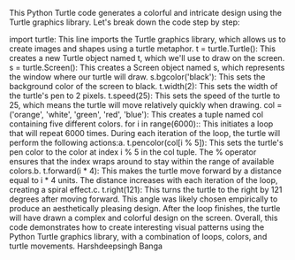  This Python Turtle code generates a colorful and intricate design using the Turtle graphics library. Let's break down the code step by step:

import turtle: This line imports the Turtle graphics library, which allows us to create images and shapes using a turtle metaphor.
t = turtle.Turtle(): This creates a new Turtle object named t, which we'll use to draw on the screen.
s = turtle.Screen(): This creates a Screen object named s, which represents the window where our turtle will draw.
s.bgcolor('black'): This sets the background color of the screen to black.
t.width(2): This sets the width of the turtle's pen to 2 pixels.
t.speed(25): This sets the speed of the turtle to 25, which means the turtle will move relatively quickly when drawing.
col = ('orange', 'white', 'green', 'red', 'blue'): This creates a tuple named col containing five different colors.
for i in range(6000):: This initiates a loop that will repeat 6000 times. During each iteration of the loop, the turtle will perform the following actions:a. t.pencolor(col[i % 5]): This sets the turtle's pen color to the color at index i % 5 in the col tuple. The % operator ensures that the index wraps around to stay within the range of available colors.b. t.forward(i * 4): This makes the turtle move forward by a distance equal to i * 4 units. The distance increases with each iteration of the loop, creating a spiral effect.c. t.right(121): This turns the turtle to the right by 121 degrees after moving forward. This angle was likely chosen empirically to produce an aesthetically pleasing design.
After the loop finishes, the turtle will have drawn a complex and colorful design on the screen.
Overall, this code demonstrates how to create interesting visual patterns using the Python Turtle graphics library, with a combination of loops, colors, and turtle movements.
Harshdeepsingh Banga
